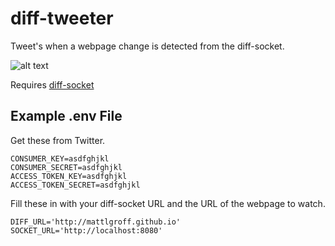 # diff-tweeter
Tweet's when a webpage change is detected from the diff-socket.

![alt text](https://i.imgur.com/XjAnsvi.png "Example Image")

Requires [diff-socket](https://github.com/mattlgroff/diff-socket)

## Example .env File 
Get these from Twitter.
```
CONSUMER_KEY=asdfghjkl
CONSUMER_SECRET=asdfghjkl
ACCESS_TOKEN_KEY=asdfghjkl
ACCESS_TOKEN_SECRET=asdfghjkl
```
Fill these in with your diff-socket URL and the URL of the webpage to watch.
```
DIFF_URL='http://mattlgroff.github.io'
SOCKET_URL='http://localhost:8080'
```

